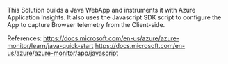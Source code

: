 This Solution builds a Java WebApp and instruments it with Azure Application Insights. It also uses the Javascript SDK script to configure the App to capture Browser telemetry from the Client-side.

References:
https://docs.microsoft.com/en-us/azure/azure-monitor/learn/java-quick-start
https://docs.microsoft.com/en-us/azure/azure-monitor/app/javascript